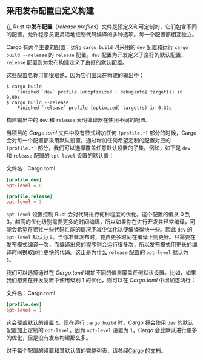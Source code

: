 ## 采用发布配置自定义构建

<!-- https://github.com/rust-lang/book/blob/main/src/ch14-01-release-profiles.md -->
<!-- commit 56ec353290429e6547109e88afea4de027b0f1a9 -->

在 Rust 中**发布配置**（*release profiles*）文件是预定义和可定制的，它们包含不同的配置，允许程序员更灵活地控制代码编译的多种选项。每一个配置都相互独立。

Cargo 有两个主要的配置：运行 `cargo build` 时采用的 `dev` 配置和运行 `cargo build --release` 的 `release` 配置。`dev` 配置为开发定义了良好的默认配置，`release` 配置则为发布构建定义了良好的默认配置。

这些配置名称可能很眼熟，因为它们出现在构建的输出中：

```console
$ cargo build
    Finished `dev` profile [unoptimized + debuginfo] target(s) in 0.00s
$ cargo build --release
    Finished `release` profile [optimized] target(s) in 0.32s
```

构建输出中的 `dev` 和 `release` 表明编译器在使用不同的配置。

当项目的 *Cargo.toml* 文件中没有显式增加任何 `[profile.*]` 部分的时候，Cargo 会对每一个配置都采用默认设置。通过增加任何希望定制的配置对应的 `[profile.*]` 部分，我们可以选择覆盖任意默认设置的子集。例如，如下是 `dev` 和 `release` 配置的 `opt-level` 设置的默认值：

<span class="filename">文件名：Cargo.toml</span>

```toml
[profile.dev]
opt-level = 0

[profile.release]
opt-level = 3
```

`opt-level` 设置控制 Rust 会对代码进行何种程度的优化。这个配置的值从 0 到 3。越高的优化级别需要更多的时间编译，所以如果你在进行开发并经常编译，可能会希望在牺牲一些代码性能的情况下减少优化以便编译得快一些。因此 `dev` 的 `opt-level` 默认为 `0`。当你准备发布时，花费更多时间在编译上则更好。只需要在发布模式编译一次，而编译出来的程序则会运行很多次，所以发布模式用更长的编译时间换取运行更快的代码。这正是为什么 `release` 配置的 `opt-level` 默认为 `3`。

我们可以选择通过在 *Cargo.toml* 增加不同的值来覆盖任何默认设置。比如，如果我们想要在开发配置中使用级别 1 的优化，则可以在 *Cargo.toml* 中增加这两行：

<span class="filename">文件名：Cargo.toml</span>

```toml
[profile.dev]
opt-level = 1
```

这会覆盖默认的设置 `0`。现在运行 `cargo build` 时，Cargo 将会使用 `dev` 的默认配置加上定制的 `opt-level`。因为 `opt-level` 设置为 `1`，Cargo 会比默认进行更多的优化，但是没有发布构建那么多。

对于每个配置的设置和其默认值的完整列表，请参阅[Cargo 的文档](https://doc.rust-lang.org/cargo/reference/profiles.html)。
